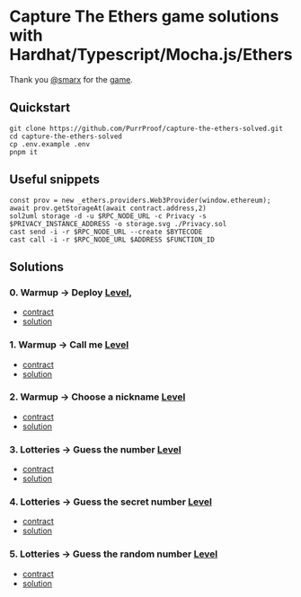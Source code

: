 # Capture The Ethers game solutions with Hardhat/Typescript/Mocha.js/Ethers

Thank you [@smarx](https://twitter.com/smarx) for the [game](https://capturetheether.com/).

## Quickstart

```shell
git clone https://github.com/PurrProof/capture-the-ethers-solved.git
cd capture-the-ethers-solved
cp .env.example .env
pnpm it
```

## Useful snippets

```
const prov = new _ethers.providers.Web3Provider(window.ethereum);
await prov.getStorageAt(await contract.address,2)
sol2uml storage -d -u $RPC_NODE_URL -c Privacy -s $PRIVACY_INSTANCE_ADDRESS -o storage.svg ./Privacy.sol
cast send -i -r $RPC_NODE_URL --create $BYTECODE
cast call -i -r $RPC_NODE_URL $ADDRESS $FUNCTION_ID
```

## Solutions

### 0. Warmup -> Deploy [Level](https://capturetheether.com/challenges/warmup/deploy/),

- [contract](contracts/warmup/Deploy.sol)
- [solution](test/00-deploy.ts)

### 1. Warmup -> Call me [Level](https://capturetheether.com/challenges/warmup/call-me/)

- [contract](contracts/warmup/CallMe.sol)
- [solution](test/01-callme.ts)

### 2. Warmup -> Choose a nickname [Level](https://capturetheether.com/challenges/warmup/nickname/)

- [contract](contracts/warmup/Nickname.sol)
- [solution](test/02-nickname.ts)

### 3. Lotteries -> Guess the number [Level](https://capturetheether.com/challenges/lotteries/guess-the-number/)

- [contract](contracts/lotteries/GuessTheNumber.sol)
- [solution](test/03-guess-the-number.ts)

### 4. Lotteries -> Guess the secret number [Level](https://capturetheether.com/challenges/lotteries/guess-the-secret-number/)

- [contract](contracts/lotteries/GuessTheSecretNumber.sol)
- [solution](test/04-guess-the-secret-number.ts)

### 5. Lotteries -> Guess the random number [Level](https://capturetheether.com/challenges/lotteries/guess-the-random-number/)

- [contract](contracts/lotteries/GuessTheRandomNumber.sol)
- [solution](test/05-guess-the-random-number.ts)

